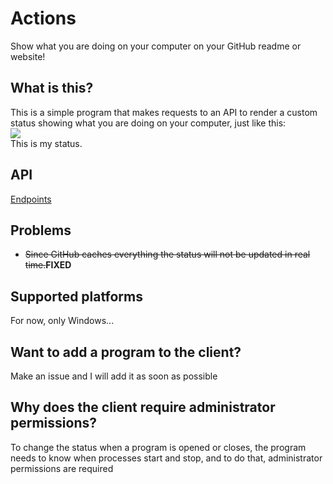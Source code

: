 # Actions
Show what you are doing on your computer on your GitHub readme or website!
## What is this?
This is a simple program that makes requests to an API to render a custom status showing what you are doing on your computer, just like this:<br>
<img src="https://actions.macedon.ga/get?uid=wmwjpzeplngkggbpimypbupyuujtwtrp"><br>
This is my status.
## API
[Endpoints](https://github.com/macedonga/actions/wiki/API-endpoints)
## Problems
- ~~Since GitHub caches everything the status will not be updated in real time.~~**FIXED**
## Supported platforms
For now, only Windows...
## Want to add a program to the client?
Make an issue and I will add it as soon as possible
## Why does the client require administrator permissions?
To change the status when a program is opened or closes, the program needs to know when processes start and stop, and to do that, administrator permissions are required
